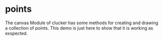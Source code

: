 # points

The canvas Module of clucker has some methods for creating and drawing a collection of points. This demo is just here to show that it is working as exspected.